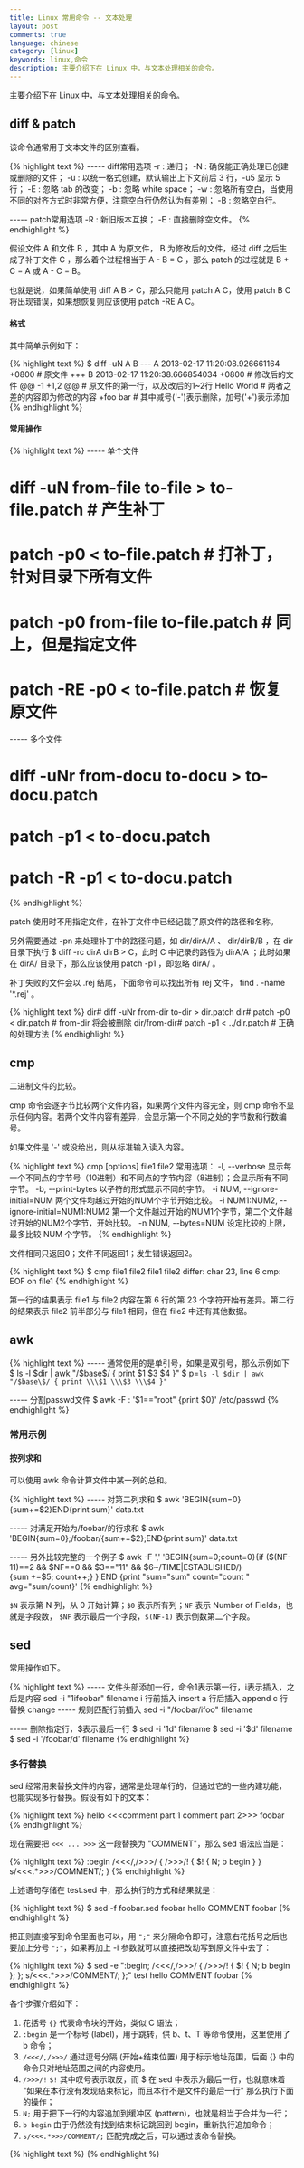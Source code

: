 ```yaml
---
title: Linux 常用命令 -- 文本处理
layout: post
comments: true
language: chinese
category: [linux]
keywords: linux,命令
description: 主要介绍下在 Linux 中，与文本处理相关的命令。
---
```


主要介绍下在 Linux 中，与文本处理相关的命令。

<!-- more -->


## diff & patch

该命令通常用于文本文件的区别查看。

{% highlight text %}
----- diff常用选项
    -r :  递归；
    -N :  确保能正确处理已创建或删除的文件；
    -u :  以统一格式创建，默认输出上下文前后 3 行，-u5 显示 5 行；
    -E :  忽略 tab 的改变；
    -b :  忽略 white space；
    -w :  忽略所有空白，当使用不同的对齐方式时非常方便，注意空白行仍然认为有差别；
    -B :  忽略空白行。

----- patch常用选项
    -R :  新旧版本互换；
    -E :  直接删除空文件。
{% endhighlight %}

假设文件 A 和文件 B ，其中 A 为原文件， B 为修改后的文件，经过 diff 之后生成了补丁文件 C ，那么着个过程相当于 A - B = C ，那么 patch 的过程就是 B + C = A 或 A - C = B。

也就是说，如果简单使用 diff A B &gt; C，那么只能用 patch A C，使用 patch B C 将出现错误，如果想恢复则应该使用 patch -RE A C。

#### 格式

其中简单示例如下：

{% highlight text %}
$ diff -uN A B
--- A   2013-02-17 11:20:08.926661164 +0800         # 原文件
+++ B   2013-02-17 11:20:38.666854034 +0800         # 修改后的文件
@@ -1 +1,2 @@                  # 原文件的第一行，以及改后的1~2行
 Hello World                   # 两者之差的内容即为修改的内容
 +foo bar                      # 其中减号('-')表示删除，加号('+')表示添加
{% endhighlight %}

#### 常用操作

{% highlight text %}
----- 单个文件
# diff -uN from-file to-file > to-file.patch     # 产生补丁
# patch -p0 < to-file.patch                      # 打补丁，针对目录下所有文件
# patch -p0 from-file to-file.patch              # 同上，但是指定文件
# patch -RE -p0 < to-file.patch                  # 恢复原文件

----- 多个文件
# diff -uNr from-docu to-docu > to-docu.patch
# patch -p1 < to-docu.patch
# patch -R -p1 < to-docu.patch
{% endhighlight %}

patch 使用时不用指定文件，在补丁文件中已经记载了原文件的路径和名称。

另外需要通过 -pn 来处理补丁中的路径问题，如 dir/dirA/A 、 dir/dirB/B ，在 dir 目录下执行 $ diff -rc dirA dirB > C，此时 C 中记录的路径为 dirA/A ；此时如果在 dirA/ 目录下，那么应该使用 patch -p1 ，即忽略 dirA/ 。

补丁失败的文件会以 .rej 结尾，下面命令可以找出所有 rej 文件， find . -name '*.rej' 。

{% highlight text %}
dir# diff -uNr from-dir to-dir > dir.patch
dir# patch -p0 < dir.patch                       # from-dir 将会被删除
dir/from-dir# patch -p1 < ../dir.patch           # 正确的处理方法
{% endhighlight %}



## cmp

二进制文件的比较。

cmp 命令会逐字节比较两个文件内容，如果两个文件内容完全，则 cmp 命令不显示任何内容。若两个文件内容有差异，会显示第一个不同之处的字节数和行数编号。

如果文件是 '-' 或没给出，则从标准输入读入内容。

{% highlight text %}
cmp [options] file1 file2
常用选项：
  -l, --verbose
    显示每一个不同点的字节号（10进制）和不同点的字节内容（8进制）；会显示所有不同字节。
  -b, --print-bytes
    以子符的形式显示不同的字节。
  -i NUM, --ignore-initial=NUM
    两个文件均越过开始的NUM个字节开始比较。
  -i NUM1:NUM2, --ignore-initial=NUM1:NUM2
    第一个文件越过开始的NUM1个字节，第二个文件越过开始的NUM2个字节，开始比较。
  -n NUM, --bytes=NUM
    设定比较的上限，最多比较 NUM 个字节。
{% endhighlight %}

文件相同只返回0；文件不同返回1；发生错误返回2。

{% highlight text %}
$ cmp file1 file2
file1 file2 differ: char 23, line 6
cmp: EOF on file1
{% endhighlight %}

第一行的结果表示 file1 与 file2 内容在第 6 行的第 23 个字符开始有差异。第二行的结果表示 file2 前半部分与 file1 相同，但在 file2 中还有其他数据。



<!--
awk -F : '$1=="root" {print $0}' /etc/passwd

/usr/sbin/useradd -M -N -g test -o -r -s /bin/false -c "Uagent Server" -u 66 test
/usr/sbin/groupadd -g 66 -o -r test
-->

## awk

{% highlight text %}
----- 通常使用的是单引号，如果是双引号，那么示例如下
$ ls -l $dir | awk "/$base\$/ { print \$1 \$3 \$4 }"
$ p=`ls -l $dir | awk "/$base\$/ { print \\\$1 \\\$3 \\\$4 }"`

----- 分割passwd文件
$ awk -F : '$1=="root" {print $0}' /etc/passwd
{% endhighlight %}

### 常用示例

#### 按列求和

可以使用 awk 命令计算文件中某一列的总和。

{% highlight text %}
----- 对第二列求和
$ awk 'BEGIN{sum=0}{sum+=$2}END{print sum}' data.txt

----- 对满足开始为/foobar/的行求和
$ awk 'BEGIN{sum=0};/foobar/{sum+=$2};END{print sum}' data.txt

----- 另外比较完整的一个例子
$ awk -F ',' 'BEGIN{sum=0;count=0}{if ($(NF-11)==2 && $NF==0 && $3=="11" && $6~/TIME|ESTABLISHED/) \
     {sum +=$5; count++;} } END {print "sum="sum" count="count " avg="sum/count}'
{% endhighlight %}

```$N``` 表示第 N 列，从 0 开始计算；```$0``` 表示所有列；```NF``` 表示 Number of Fields，也就是字段数， ```$NF``` 表示最后一个字段，```$(NF-1)``` 表示倒数第二个字段。



## sed

常用操作如下。

{% highlight text %}
----- 文件头部添加一行，命令1表示第一行，i表示插入，之后是内容
sed -i "1ifoobar" filename
  i 行前插入 insert
  a 行后插入 append
  c 行替换   change
----- 规则匹配行前插入
sed -i "/foobar/ifoo" filename

----- 删除指定行，$表示最后一行
$ sed -i '1d' filename
$ sed -i '$d' filename
$ sed -i '/foobar/d' filename
{% endhighlight %}

### 多行替换

sed 经常用来替换文件的内容，通常是处理单行的，但通过它的一些内建功能，也能实现多行替换。假设有如下的文本：

{% highlight text %}
  hello <<<comment part 1
  comment part 2>>>
  foobar
{% endhighlight %}

现在需要把 ```<<< ... >>>``` 这一段替换为 "COMMENT"，那么 sed 语法应当是：

{% highlight text %}
:begin
/<<</,/>>>/ {
    />>>/! {
        $! {
            N;
             b begin
        }
    }
    s/<<<.*>>>/COMMENT/;
}
{% endhighlight %}

上述语句存储在 test.sed 中，那么执行的方式和结果就是：

{% highlight text %}
$ sed -f foobar.sed foobar
  hello COMMENT
  foobar
{% endhighlight %}

把正则直接写到命令里面也可以，用 ```";"``` 来分隔命令即可，注意右花括号之后也要加上分号 ```";"```，如果再加上 -i 参数就可以直接把改动写到原文件中去了：

{% highlight text %}
$ sed -e ":begin; /<<</,/>>>/ { />>>/! { $! { N; b begin }; }; s/<<<.*>>>/COMMENT/; };" test
  hello COMMENT
  foobar
{% endhighlight %}

各个步骤介绍如下：

1. 花括号 ```{}``` 代表命令块的开始，类似 C 语法；
1. ```:begin``` 是一个标号 (label)，用于跳转，供 b、t、T 等命令使用，这里使用了 b 命令；
1. ```/<<</,/>>>/``` 通过逗号分隔 (开始+结束位置) 用于标示地址范围，后面 {} 中的命令只对地址范围之间的内容使用。
1. ```/>>>/!``` ```$!``` 其中叹号表示取反，而 $ 在 sed 中表示为最后一行，也就意味着 "如果在本行没有发现结束标记，而且本行不是文件的最后一行" 那么执行下面的操作；
1. ```N;``` 用于把下一行的内容追加到缓冲区 (pattern)，也就是相当于合并为一行；
1. ```b begin``` 由于仍然没有找到结束标记跳回到 begin，重新执行追加命令；
1. ```s/<<<.*>>>/COMMENT/;``` 匹配完成之后，可以通过该命令替换。

<!--
http://man.linuxde.net/sed

Update @ 2007-12-14

在和bxy讨论的过程中，又发现sed的另外一种用途，从html或xml中按照tag对应关系，筛选打印出指定的tag内容，使用了正则中的p命令，好像默认就没有“不能处理多行内容”以及“贪婪性”的问题，很好用，很强大：

    $ sed -n -e '/<title>/p' -e '/<text /,/<\/text>/p' from.xml

注意//不在同一行的时候才好用，不然会匹配到下一个实例出现的位置作为结束边界。

sed -e ":begin; /\/\*/,/>>>/ { />>>/! { $! { N; b begin }; }; s/<<<.*>>>/COMMENT/; };"

----- 文件头以/** **/标示，可以通过如下方式打印或者删除
sed -n -e '/\/\*\*/,/^ \*\*\//p' plugin.c
sed -i -e ':begin; /\/\*\*/,/^ \*\*\//d' plugin.c

----- 只显示匹配行
sed -n '/This/p' plugin.c


## 多行合并

将某个目录下的文件合并成一行，中间用冒号 ```:``` 作为分隔符：

ls /tmp | paste --serial --delimiters=":"
ls /tmp | tr "\n" ":"

http://www.361way.com/awk-sed-convert-oneline/5127.html

另外，在 sed 中包含了 ```@``` 符号，类似于 ```/``` 用于分割正则表达式，尤其是在正则表达式中有 ```/``` 时比较实用。

默认只替换第一个就结束，通过 ```g``` 表示会检查所有的行。

----- 行首/行尾添加字符串，
sed 's/^/HEAD&/g' test.file
sed 's/$/&TAIL/g' test.file
sed '/./{s/^/HEAD&/;s/$/&TAIL/}' test.file
-->


{% highlight text %}
{% endhighlight %}
